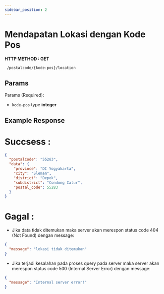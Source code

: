 ```yaml
---
sidebar_position: 2
---
```


# Mendapatan Lokasi dengan Kode Pos

**HTTP METHOD : GET**

```txt title="endpoint"
 /postalcode/{kode-pos}/location
```

## Params

Params (Required):

- `kode-pos` type **integer**

## Example Response

# Succsess :

```json
{
  "postalCode": "55283",
  "data": {
    "province": "DI Yogyakarta",
    "city": "Sleman",
    "district": "Depok",
    "subdistrict": "Condong Catur",
    "postal_code": 55283
  }
}
```

# Gagal :

- Jika data tidak ditemukan maka server akan merespon status code 404 (Not Found) dengan message:

```json
{
  "message": "lokasi tidak ditemukan"
}
```

- Jika terjadi kesalahan pada proses query pada server maka server akan merespon status code 500 (Internal Server Error) dengan message:

```json
{
  "message": "Internal server error!"
}
```

<!--
- `src/pages/index.js` → `localhost:3000/`
- `src/pages/foo.md` → `localhost:3000/foo`
- `src/pages/foo/bar.js` → `localhost:3000/foo/bar`

## Create your first React Page

Create a file at `src/pages/my-react-page.js`:

```jsx title="src/pages/my-react-page.js"
import React from "react";
import Layout from "@theme/Layout";

export default function MyReactPage() {
  return (
    <Layout>
      <h1>My React page</h1>
      <p>This is a React page</p>
    </Layout>
  );
}
```

A new page is now available at [http://localhost:3000/my-react-page](http://localhost:3000/my-react-page).

## Create your first Markdown Page

Create a file at `src/pages/my-markdown-page.md`:

```mdx title="src/pages/my-markdown-page.md"
# My Markdown page

This is a Markdown page
```

A new page is now available at [http://localhost:3000/my-markdown-page](http://localhost:3000/my-markdown-page). -->
